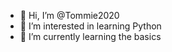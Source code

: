 - 👋 Hi, I’m @Tommie2020
- 👀 I’m interested in learning Python
- 🌱 I’m currently learning the basics

<!---
Tommie2020/Tommie2020 is a ✨ special ✨ repository because its `README.md` (this file) appears on your GitHub profile.
You can click the Preview link to take a look at your changes.
--->

